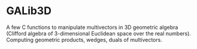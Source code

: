 # GALib3D
A few C functions to manipulate multivectors in 3D geometric algebra (Clifford algebra of 3-dimensional Euclidean space over the real numbers). Computing geometric products, wedges, duals of multivectors.
